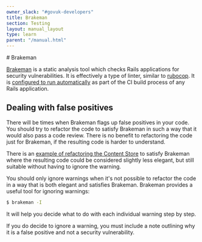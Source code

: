 ```yaml
---
owner_slack: "#govuk-developers"
title: Brakeman
section: Testing
layout: manual_layout
type: learn
parent: "/manual.html"
---
```


# Brakeman

[Brakeman][brakeman] is a static analysis tool which checks Rails applications
for security vulnerabilities. It is effectively a type of linter, similar to
[rubocop][]. It is [configured to run automatically][automatic-brakeman] as
part of the CI build process of any Rails application.

[brakeman]: https://github.com/presidentbeef/brakeman
[rubocop]: https://github.com/rubocop-hq/rubocop
[automatic-brakeman]: https://github.com/alphagov/govuk-jenkinslib/pull/19

## Dealing with false positives

There will be times when Brakeman flags up false positives in your code. You
should try to refactor the code to satisfy Brakeman in such a way that it would
also pass a code review. There is no benefit to refactoring the code just for
Brakeman, if the resulting code is harder to understand.

There is an [example of refactoring the Content Store][content-store-example]
to satisfy Brakeman where the resulting code could be considered slightly less
elegant, but still suitable without having to ignore the warning.

[content-store-example]: https://github.com/alphagov/content-store/pull/459

You should only ignore warnings when it's not possible to refactor the code in
a way that is both elegant and satisfies Brakeman. Brakeman provides a
useful tool for ignoring warnings:

```bash
$ brakeman -I
```

It will help you decide what to do with each individual warning step by step.

If you do decide to ignore a warning, you must include a note outlining why
it is a false positive and not a security vulnerability.
